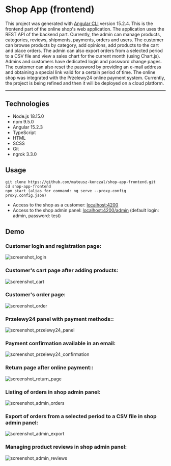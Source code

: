 # Shop App (frontend)
This project was generated with [Angular CLI](https://github.com/angular/angular-cli) version 15.2.4.
This is the frontend part of the online shop's web application. The application uses the REST API of 
the backend part. Currently, the admin can manage products, categories, reviews, shipments, payments, 
orders and users. The customer can browse products by category, add opinions, add products to the cart 
and place orders. The admin can also export orders from a selected period to a CSV file and view a 
sales chart for the current month (using Chart.js). Admins and customers have dedicated login and 
password change pages. The customer can also reset the password by providing an e-mail address and 
obtaining a special link valid for a certain period of time. The online shop was integrated with the 
Przelewy24 online payment system. Currently, the project is being refined and then it will be deployed 
on a cloud platform.
- --
## Technologies
* Node.js 18.15.0
* npm 9.5.0
* Angular 15.2.3
* TypeScript
* HTML
* SCSS
* Git
* ngrok 3.3.0

## Usage
```
git clone https://github.com/mateusz-konczal/shop-app-frontend.git
cd shop-app-frontend
npm start (alias for command: ng serve --proxy-config proxy.config.json)
```
* Access to the shop as a customer: [localhost:4200](http://localhost:4200/)
* Access to the shop admin panel: [localhost:4200/admin](http://localhost:4200/admin) (default login: admin, password: test)

## Demo

### Customer login and registration page:
![screenshot_login](https://github.com/mateusz-konczal/shop-app-frontend/blob/master/readme/screenshot_login.png?raw=true)

### Customer's cart page after adding products:
![screenshot_cart](https://github.com/mateusz-konczal/shop-app-frontend/blob/master/readme/screenshot_cart.png?raw=true)

### Customer's order page:
![screenshot_order](https://github.com/mateusz-konczal/shop-app-frontend/blob/master/readme/screenshot_order.png?raw=true)

### Przelewy24 panel with payment methods::
![screenshot_przelewy24_panel](https://github.com/mateusz-konczal/shop-app-frontend/blob/master/readme/screenshot_przelewy24_panel.png?raw=true)

### Payment confirmation available in an email:
![screenshot_przelewy24_confirmation](https://github.com/mateusz-konczal/shop-app-frontend/blob/master/readme/screenshot_przelewy24_confirmation.png?raw=true)

### Return page after online payment::
![screenshot_return_page](https://github.com/mateusz-konczal/shop-app-frontend/blob/master/readme/screenshot_return_page.png?raw=true)

### Listing of orders in shop admin panel:
![screenshot_admin_orders](https://github.com/mateusz-konczal/shop-app-frontend/blob/master/readme/screenshot_admin_orders.png?raw=true)

### Export of orders from a selected period to a CSV file in shop admin panel:
![screenshot_admin_export](https://github.com/mateusz-konczal/shop-app-frontend/blob/master/readme/screenshot_admin_export.png?raw=true)

### Managing product reviews in shop admin panel:
![screenshot_admin_reviews](https://github.com/mateusz-konczal/shop-app-frontend/blob/master/readme/screenshot_admin_reviews.png?raw=true)